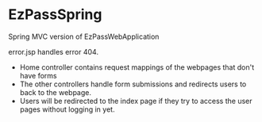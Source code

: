 # EzPassSpring
Spring MVC version of EzPassWebApplication

error.jsp handles error 404.

- Home controller contains request mappings of the webpages that don't have forms
- The other controllers handle form submissions and redirects users to back to the webpage. 
- Users will be redirected to the index page if they try to access the user pages without logging in yet. 
